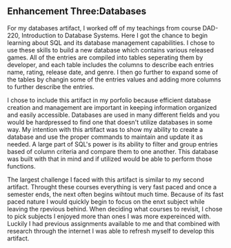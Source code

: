 ## Enhancement Three:Databases
For my databases artifact, I worked off of my teachings from course DAD-220, Introduction to Database Systems. Here I got the chance to begin learning about SQL and its database management capabilities. I chose to use these skills to build a new database which contains various released games. All of the entries are compiled into tables seperating them by developer, and each table includes the columns to describe each entries name, rating, release date, and genre. I then go further to expand some of the tables by changin some of the entries values and adding more columns to further describe the entries.  
  
I chose to include this artifact in my porfolio because efficient database creation and management are important in keeping information organized and easily accessible. Databases are used in many different fields and you would be hardpressed to find one that doesn't utilize databases in some way. My intention with this artifact was to show my ability to create a database and use the proper commands to maintain and update it as needed. A large part of SQL's power is its ability to filter and group entries based of column criteria and compare them to one another. This database was built with that in mind and if utilized would be able to perform those functions. 
  
The largest challenge I faced with this artifact is similar to my second artifact. Throught these courses everything is very fast paced and once a semester ends, the next often begins wihtout much time. Because of its fast paced nature I would quickly begin to focus on the enxt subject while leaving the rpevious behind. When deciding what courses to revisit, I chose to pick subjects I enjoyed more than ones I was more expereinced with. Luckily I had previous assignments available to me and that combined with research through the internet I was able to refresh myself to develop this artifact.   
  
